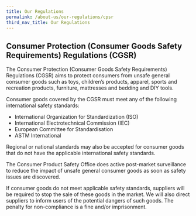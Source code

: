 ```yaml
---
title: Our Regulations
permalink: /about-us/our-regulations/cpsr
third_nav_title: Our Regulations
---
```

## Consumer Protection (Consumer Goods Safety Requirements) Regulations (CGSR)
The Consumer Protection (Consumer Goods Safety Requirements) Regulations (CGSR) aims to protect consumers from unsafe general consumer goods such as toys, children’s products, apparel, sports and recreation products, furniture, mattresses and bedding and DIY tools.

Consumer goods covered by the CGSR must meet any of the following international safety standards:
* International Organization for Standardization (ISO)
* International Electrotechnical Commission (IEC)
* European Committee for Standardisation
* ASTM International

Regional or national standards may also be accepted for consumer goods that do not have the applicable international safety standards.

The Consumer Product Safety Office does active post-market surveillance to reduce the impact of unsafe general consumer goods as soon as safety issues are discovered.

If consumer goods do not meet applicable safety standards, suppliers will be required to stop the sale of these goods in the market. We will also direct suppliers to inform users of the potential dangers of such goods. The penalty for non-compliance is a fine and/or imprisonment.
